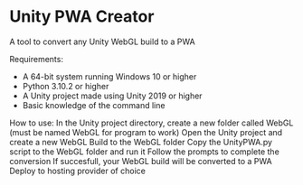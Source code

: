 # Unity PWA Creator
 A tool to convert any Unity WebGL build to a PWA

Requirements:
- A 64-bit system running Windows 10 or higher
- Python 3.10.2 or higher
- A Unity project made using Unity 2019 or higher
- Basic knowledge of the command line

How to use:
In the Unity project directory, create a new folder called WebGL (must be named WebGL for program to work)
Open the Unity project and create a new WebGL Build to the WebGL folder
Copy the UnityPWA.py script to the WebGL folder and run it
Follow the prompts to complete the conversion
If succesfull, your WebGL build will be converted to a PWA
Deploy to hosting provider of choice